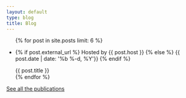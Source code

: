 ```yaml
---
layout: default
type: blog
title: Blog
---
```


<ul class="bloglist">
{% for post in site.posts limit: 6 %}
  <li>
    <p class="bloglist__info">
      {% if post.external_url %}
      Hosted by <span class="bloglist__host">{{ post.host }}</span>
      {% else %}
      <time class="bloglist__time" datetime="{{ post.date | date_to_xmlschema }}">
        {{ post.date | date: '%b %-d, %Y'}}
      </time>
      {% endif %}
    </p>
    <a
      class="bloglist__link"
      alt="{{ post.title }}"
      {% if post.external_url %}href="{{ post.external_url }}" target="_blank" rel="noopener noreferrer"
      {% else %}href="{{ post.url }}"
      {% endif %}
    >
      {{ post.title }}
    </a>
  </li>
{% endfor %}
</ul>

<a class="blocked__link" href="/archive" alt="archive">See all the publications</a>

